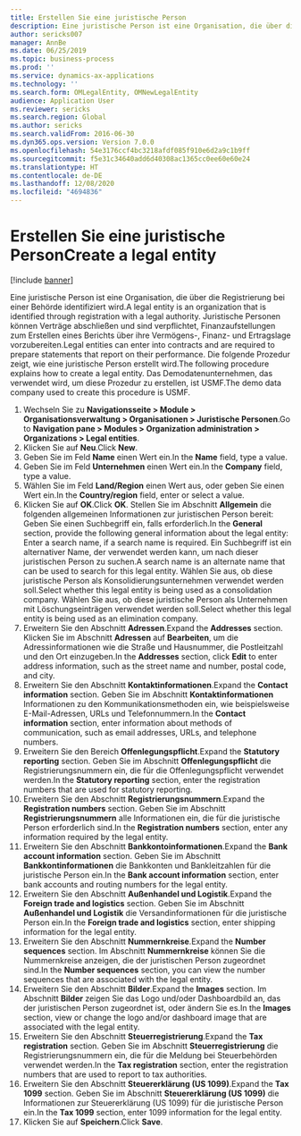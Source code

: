 ```yaml
---
title: Erstellen Sie eine juristische Person
description: Eine juristische Person ist eine Organisation, die über die Registrierung bei einer Behörde identifiziert wird.
author: sericks007
manager: AnnBe
ms.date: 06/25/2019
ms.topic: business-process
ms.prod: ''
ms.service: dynamics-ax-applications
ms.technology: ''
ms.search.form: OMLegalEntity, OMNewLegalEntity
audience: Application User
ms.reviewer: sericks
ms.search.region: Global
ms.author: sericks
ms.search.validFrom: 2016-06-30
ms.dyn365.ops.version: Version 7.0.0
ms.openlocfilehash: 54e3176ccf4bc3218afdf085f910e6d2a9c1b9ff
ms.sourcegitcommit: f5e31c34640add6d40308ac1365cc0ee60e60e24
ms.translationtype: HT
ms.contentlocale: de-DE
ms.lasthandoff: 12/08/2020
ms.locfileid: "4694836"
---
```

# <a name="create-a-legal-entity"></a><span data-ttu-id="9dbeb-103">Erstellen Sie eine juristische Person</span><span class="sxs-lookup"><span data-stu-id="9dbeb-103">Create a legal entity</span></span>

[!include [banner](../../includes/banner.md)]

<span data-ttu-id="9dbeb-104">Eine juristische Person ist eine Organisation, die über die Registrierung bei einer Behörde identifiziert wird.</span><span class="sxs-lookup"><span data-stu-id="9dbeb-104">A legal entity is an organization that is identified through registration with a legal authority.</span></span> <span data-ttu-id="9dbeb-105">Juristische Personen können Verträge abschließen und sind verpflichtet, Finanzaufstellungen zum Erstellen eines Berichts über ihre Vermögens-, Finanz- und Ertragslage vorzubereiten.</span><span class="sxs-lookup"><span data-stu-id="9dbeb-105">Legal entities can enter into contracts and are required to prepare statements that report on their performance.</span></span> <span data-ttu-id="9dbeb-106">Die folgende Prozedur zeigt, wie eine juristische Person erstellt wird.</span><span class="sxs-lookup"><span data-stu-id="9dbeb-106">The following procedure explains how to create a legal entity.</span></span> <span data-ttu-id="9dbeb-107">Das Demodatenunternehmen, das verwendet wird, um diese Prozedur zu erstellen, ist USMF.</span><span class="sxs-lookup"><span data-stu-id="9dbeb-107">The demo data company used to create this procedure is USMF.</span></span>

1. <span data-ttu-id="9dbeb-108">Wechseln Sie zu **Navigationsseite > Module > Organisationsverwaltung > Organisationen > Juristische Personen**.</span><span class="sxs-lookup"><span data-stu-id="9dbeb-108">Go to **Navigation pane > Modules > Organization administration > Organizations > Legal entities**.</span></span>
2. <span data-ttu-id="9dbeb-109">Klicken Sie auf **Neu**.</span><span class="sxs-lookup"><span data-stu-id="9dbeb-109">Click **New**.</span></span>
3. <span data-ttu-id="9dbeb-110">Geben Sie im Feld **Name** einen Wert ein.</span><span class="sxs-lookup"><span data-stu-id="9dbeb-110">In the **Name** field, type a value.</span></span>
4. <span data-ttu-id="9dbeb-111">Geben Sie im Feld **Unternehmen** einen Wert ein.</span><span class="sxs-lookup"><span data-stu-id="9dbeb-111">In the **Company** field, type a value.</span></span>
5. <span data-ttu-id="9dbeb-112">Wählen Sie im Feld **Land/Region** einen Wert aus, oder geben Sie einen Wert ein.</span><span class="sxs-lookup"><span data-stu-id="9dbeb-112">In the **Country/region** field, enter or select a value.</span></span>
6. <span data-ttu-id="9dbeb-113">Klicken Sie auf **OK**.</span><span class="sxs-lookup"><span data-stu-id="9dbeb-113">Click **OK**.</span></span> <span data-ttu-id="9dbeb-114">Stellen Sie im Abschnitt **Allgemein** die folgenden allgemeinen Informationen zur juristischen Person bereit: Geben Sie einen Suchbegriff ein, falls erforderlich.</span><span class="sxs-lookup"><span data-stu-id="9dbeb-114">In the **General** section, provide the following general information about the legal entity: Enter a search name, if a search name is required.</span></span> <span data-ttu-id="9dbeb-115">Ein Suchbegriff ist ein alternativer Name, der verwendet werden kann, um nach dieser juristischen Person zu suchen.</span><span class="sxs-lookup"><span data-stu-id="9dbeb-115">A search name is an alternate name that can be used to search for this legal entity.</span></span> <span data-ttu-id="9dbeb-116">Wählen Sie aus, ob diese juristische Person als Konsolidierungsunternehmen verwendet werden soll.</span><span class="sxs-lookup"><span data-stu-id="9dbeb-116">Select whether this legal entity is being used as a consolidation company.</span></span> <span data-ttu-id="9dbeb-117">Wählen Sie aus, ob diese juristische Person als Unternehmen mit Löschungseinträgen verwendet werden soll.</span><span class="sxs-lookup"><span data-stu-id="9dbeb-117">Select whether this legal entity is being used as an elimination company.</span></span> 
7. <span data-ttu-id="9dbeb-118">Erweitern Sie den Abschnitt **Adressen**.</span><span class="sxs-lookup"><span data-stu-id="9dbeb-118">Expand the **Addresses** section.</span></span> <span data-ttu-id="9dbeb-119">Klicken Sie im Abschnitt **Adressen** auf **Bearbeiten**, um die Adressinformationen wie die Straße und Hausnummer, die Postleitzahl und den Ort einzugeben.</span><span class="sxs-lookup"><span data-stu-id="9dbeb-119">In the **Addresses** section, click **Edit** to enter address information, such as the street name and number, postal code, and city.</span></span>
8. <span data-ttu-id="9dbeb-120">Erweitern Sie den Abschnitt **Kontaktinformationen**.</span><span class="sxs-lookup"><span data-stu-id="9dbeb-120">Expand the **Contact information** section.</span></span> <span data-ttu-id="9dbeb-121">Geben Sie im Abschnitt **Kontaktinformationen** Informationen zu den Kommunikationsmethoden ein, wie beispielsweise E-Mail-Adressen, URLs und Telefonnummern.</span><span class="sxs-lookup"><span data-stu-id="9dbeb-121">In the **Contact information** section, enter information about methods of communication, such as email addresses, URLs, and telephone numbers.</span></span> 
9. <span data-ttu-id="9dbeb-122">Erweitern Sie den Bereich **Offenlegungspflicht**.</span><span class="sxs-lookup"><span data-stu-id="9dbeb-122">Expand the **Statutory reporting** section.</span></span> <span data-ttu-id="9dbeb-123">Geben Sie im Abschnitt **Offenlegungspflicht** die Registrierungsnummern ein, die für die Offenlegungspflicht verwendet werden.</span><span class="sxs-lookup"><span data-stu-id="9dbeb-123">In the **Statutory reporting** section, enter the registration numbers that are used for statutory reporting.</span></span>
10. <span data-ttu-id="9dbeb-124">Erweitern Sie den Abschnitt **Registrierungsnummern**.</span><span class="sxs-lookup"><span data-stu-id="9dbeb-124">Expand the **Registration numbers** section.</span></span> <span data-ttu-id="9dbeb-125">Geben Sie im Abschnitt **Registrierungsnummern** alle Informationen ein, die für die juristische Person erforderlich sind.</span><span class="sxs-lookup"><span data-stu-id="9dbeb-125">In the **Registration numbers** section, enter any information required by the legal entity.</span></span>  
11. <span data-ttu-id="9dbeb-126">Erweitern Sie den Abschnitt **Bankkontoinformationen**.</span><span class="sxs-lookup"><span data-stu-id="9dbeb-126">Expand the **Bank account information** section.</span></span> <span data-ttu-id="9dbeb-127">Geben Sie im Abschnitt **Bankkontinformationen** die Bankkonten und Bankleitzahlen für die juristische Person ein.</span><span class="sxs-lookup"><span data-stu-id="9dbeb-127">In the **Bank account information** section, enter bank accounts and routing numbers for the legal entity.</span></span>
12. <span data-ttu-id="9dbeb-128">Erweitern Sie den Abschnitt **Außenhandel und Logistik**.</span><span class="sxs-lookup"><span data-stu-id="9dbeb-128">Expand the **Foreign trade and logistics** section.</span></span> <span data-ttu-id="9dbeb-129">Geben Sie im Abschnitt **Außenhandel und Logistik** die Versandinformationen für die juristische Person ein.</span><span class="sxs-lookup"><span data-stu-id="9dbeb-129">In the **Foreign trade and logistics** section, enter shipping information for the legal entity.</span></span>  
13. <span data-ttu-id="9dbeb-130">Erweitern Sie den Abschnitt **Nummernkreise**.</span><span class="sxs-lookup"><span data-stu-id="9dbeb-130">Expand the **Number sequences** section.</span></span> <span data-ttu-id="9dbeb-131">Im Abschnitt **Nummernkreise** können Sie die Nummernkreise anzeigen, die der juristischen Person zugeordnet sind.</span><span class="sxs-lookup"><span data-stu-id="9dbeb-131">In the **Number sequences** section, you can view the number sequences that are associated with the legal entity.</span></span>  
14. <span data-ttu-id="9dbeb-132">Erweitern Sie den Abschnitt **Bilder**.</span><span class="sxs-lookup"><span data-stu-id="9dbeb-132">Expand the **Images** section.</span></span> <span data-ttu-id="9dbeb-133">Im Abschnitt **Bilder** zeigen Sie das Logo und/oder Dashboardbild an, das der juristischen Person zugeordnet ist, oder ändern Sie es.</span><span class="sxs-lookup"><span data-stu-id="9dbeb-133">In the **Images** section, view or change the logo and/or dashboard image that are associated with the legal entity.</span></span>  
15. <span data-ttu-id="9dbeb-134">Erweitern Sie den Abschnitt **Steuerregistrierung**.</span><span class="sxs-lookup"><span data-stu-id="9dbeb-134">Expand the **Tax registration** section.</span></span> <span data-ttu-id="9dbeb-135">Geben Sie im Abschnitt **Steuerregistrierung** die Registrierungsnummern ein, die für die Meldung bei Steuerbehörden verwendet werden.</span><span class="sxs-lookup"><span data-stu-id="9dbeb-135">In the **Tax registration** section, enter the registration numbers that are used to report to tax authorities.</span></span>
16. <span data-ttu-id="9dbeb-136">Erweitern Sie den Abschnitt **Steuererklärung (US 1099)**.</span><span class="sxs-lookup"><span data-stu-id="9dbeb-136">Expand the **Tax 1099** section.</span></span> <span data-ttu-id="9dbeb-137">Geben Sie im Abschnitt **Steuererklärung (US 1099)** die Informationen zur Steuererklärung (US 1099) für die juristische Person ein.</span><span class="sxs-lookup"><span data-stu-id="9dbeb-137">In the **Tax 1099** section, enter 1099 information for the legal entity.</span></span>  
17. <span data-ttu-id="9dbeb-138">Klicken Sie auf **Speichern**.</span><span class="sxs-lookup"><span data-stu-id="9dbeb-138">Click **Save**.</span></span>
